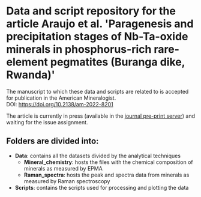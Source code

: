 # Data and script repository for the article Araujo et al. 'Paragenesis and precipitation stages of Nb-Ta-oxide minerals in phosphorus-rich rare-element pegmatites (Buranga dike, Rwanda)'

The manuscript to which these data and scripts are related to is accepted for publication in the American Mineralogist. <br>
DOI: <https://doi.org/10.2138/am-2022-8201>

The article is currently in press (available in the [journal pre-print server](http://www.minsocam.org/MSA/Ammin/AM_Preprints.html)) and waiting for the issue assignment.  

## Folders are divided into: 
- **Data**: contains all the datasets divided by the analytical techniques
    - **Mineral_chemistry**: hosts the files with the chemical composition of minerals as measured by EPMA
    - **Raman_spectra**: hosts the peak and spectra data from minerals as measured by Raman spectroscopy
- **Scripts**: contains the scripts used for processing and plotting the data
